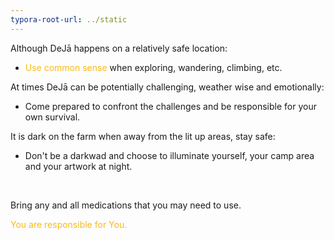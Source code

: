 ```yaml
---
typora-root-url: ../static
---
```


Although DeJā  happens on a relatively safe location: 

- <span style="color:#fdb913;">Use common sense </span> when exploring, wandering, climbing, etc.

At times DeJā can be potentially challenging, weather wise and emotionally:

- Come prepared to confront the challenges and be responsible for your own survival.

It is dark on the farm when away from the lit up areas,  stay safe: 

- Don't be a darkwad and choose to illuminate yourself, your camp area and your artwork at night.

  ​

Bring any and all medications that you may need to use.






 <span style="color:#fdb913;">You are responsible for You.</span>



